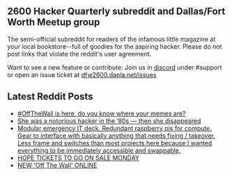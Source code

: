 ## 2600 Hacker Quarterly subreddit and Dallas/Fort Worth Meetup group
The semi-official subreddit for readers of the infamous little magazine at your local bookstore--full of goodies for the aspiring hacker. Please do not post links that violate the reddit's user agreement.

Want to see a new feature or contribute: 
Join us in [discord](https://dfw2600.dapla.net/chat) under #support or open an issue ticket at [dfw2600.dapla.net/issues](https://dfw2600.dapla.net/issues)

## Latest Reddit Posts
<!-- BLOG-POST-LIST:START -->
- [#OffTheWall is here, do you know where your memes are?](https://www.reddit.com/r/2600/comments/sljg4f/offthewall_is_here_do_you_know_where_your_memes/)
- [She was a notorious hacker in the ’80s — then she disappeared](https://www.reddit.com/r/2600/comments/sled4v/she_was_a_notorious_hacker_in_the_80s_then_she/)
- [Modular emergency IT deck. Redundant raspberry pis for compute. Gear to interface with basically anything that needs fixing / takeover. Less frame and switches than most projects here because I wanted everything to be immediately accessible and swappable.](https://www.reddit.com/r/2600/comments/sjskkj/modular_emergency_it_deck_redundant_raspberry_pis/)
- [HOPE TICKETS TO GO ON SALE MONDAY](https://2600.com/content/hope-tickets-go-sale-monday)
- [NEW 'Off The Wall' ONLINE](https://2600.com/wall/01-02-2022)
<!-- BLOG-POST-LIST:END -->
